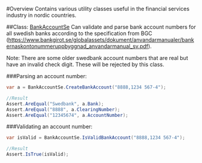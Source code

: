 #Overview
Contains various utility classes useful in the financial services industry in nordic countries.

##Class: [BankAccountSe](Avida.FinancialUtility/Bank/Se/BankAccountSe.cs)
Can validate and parse bank account numbers for all swedish banks according to the specification from BGC (https://www.bankgirot.se/globalassets/dokument/anvandarmanualer/bankernaskontonummeruppbyggnad_anvandarmanual_sv.pdf).

Note:
There are some older swedbank account numbers that are real but have an invalid check digit. These will be rejected by this class.

###Parsing an account number:
```c#
var a = BankAccountSe.CreateBankAccount("8888,1234 567-4");

//Result
Assert.AreEqual("Swedbank", a.Bank);
Assert.AreEqual("8888", a.ClearingNumber);
Assert.AreEqual("12345674", a.AccountNumber);
```

###Validating an account number:
```c#
var isValid = BankAccountSe.IsValidBankAccount("8888,1234 567-4");

//Result
Assert.IsTrue(isValid);
```
